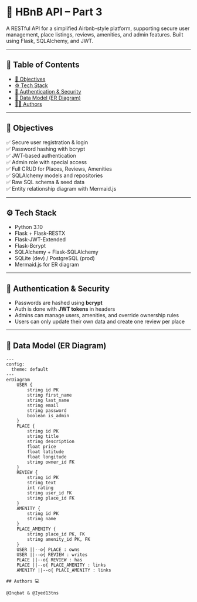 # 🏡 HBnB API – Part 3

A RESTful API for a simplified Airbnb-style platform, supporting secure user management, place listings, reviews, amenities, and admin features. Built using Flask, SQLAlchemy, and JWT.

---

## 📌 Table of Contents

- [🔧 Objectives](#-objectives)
- [⚙️ Tech Stack](#️-tech-stack)
- [🔐 Authentication & Security](#-authentication--security)
- [📐 Data Model (ER Diagram)](#-data-model-er-diagram)
- [👨‍💻 Authors](#-authors)

---

## 🔧 Objectives

✅ Secure user registration & login  
✅ Password hashing with bcrypt  
✅ JWT-based authentication  
✅ Admin role with special access  
✅ Full CRUD for Places, Reviews, Amenities  
✅ SQLAlchemy models and repositories  
✅ Raw SQL schema & seed data  
✅ Entity relationship diagram with Mermaid.js  

---

## ⚙️ Tech Stack

- Python 3.10  
- Flask + Flask-RESTX  
- Flask-JWT-Extended  
- Flask-Bcrypt  
- SQLAlchemy + Flask-SQLAlchemy  
- SQLite (dev) / PostgreSQL (prod)  
- Mermaid.js for ER diagram  

---

## 🔐 Authentication & Security

- Passwords are hashed using **bcrypt**  
- Auth is done with **JWT tokens** in headers  
- Admins can manage users, amenities, and override ownership rules  
- Users can only update their own data and create one review per place

---

## 📐 Data Model (ER Diagram)

```mermaid
---
config:
  theme: default
---
erDiagram
    USER {
        string id PK
        string first_name
        string last_name
        string email
        string password
        boolean is_admin
    }
    PLACE {
        string id PK
        string title
        string description
        float price
        float latitude
        float longitude
        string owner_id FK
    }
    REVIEW {
        string id PK
        string text
        int rating
        string user_id FK
        string place_id FK
    }
    AMENITY {
        string id PK
        string name
    }
    PLACE_AMENITY {
        string place_id PK, FK
        string amenity_id PK, FK
    }
    USER ||--o{ PLACE : owns
    USER ||--o{ REVIEW : writes
    PLACE ||--o{ REVIEW : has
    PLACE ||--o{ PLACE_AMENITY : links
    AMENITY ||--o{ PLACE_AMENITY : links

## Authors 💻

@Inqbat & @Iyed13tns